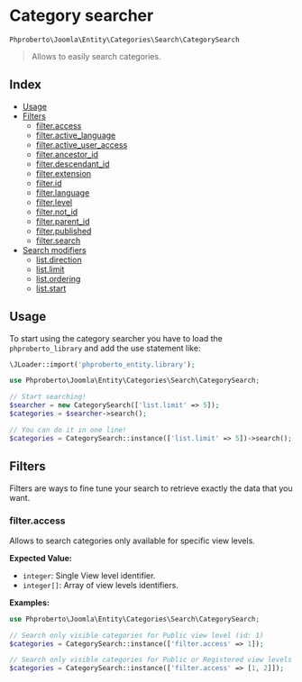 # Category searcher 

`Phproberto\Joomla\Entity\Categories\Search\CategorySearch`

> Allows to easily search categories.

## Index <a id="index"></a>

* [Usage](#usage)
* [Filters](#filters)
    * [filter.access](#filter.access)
    * [filter.active_language](#filter.active_language)
    * [filter.active_user_access](#filter.active_user_access)
    * [filter.ancestor_id](#filter.ancestor_id)
    * [filter.descendant_id](#filter.descendant_id)
    * [filter.extension](#filter.extension)
    * [filter.id](#filter.id)
    * [filter.language](#filter.language)
    * [filter.level](#filter.level)
    * [filter.not_id](#filter.not_id)
    * [filter.parent_id](#filter.parent_id)
    * [filter.published](#filter.published)
    * [filter.search](#filter.search)
* [Search modifiers](#list)
    * [list.direction](#list.direction)
    * [list.limit](#list.limit)
    * [list.ordering](#list.ordering)
    * [list.start](#list.start)

## Usage <a id="usage"></a>

To start using the category searcher you have to load the `phproberto_library` and add the use statement like:

```php
\JLoader::import('phproberto_entity.library');

use Phproberto\Joomla\Entity\Categories\Search\CategorySearch;

// Start searching!
$searcher = new CategorySearch(['list.limit' => 5]);
$categories = $searcher->search();

// You can do it in one line!
$categories = CategorySearch::instance(['list.limit' => 5])->search();
```

## Filters <a id="filters"></a>

Filters are ways to fine tune your search to retrieve exactly the data that you want. 

### filter.access <a id="filter.access"></a>

Allows to search categories only available for specific view levels. 

**Expected Value:**

* `integer`: Single View level identifier.  
* `integer[]`: Array of view levels identifiers.

**Examples:**

```php
use Phproberto\Joomla\Entity\Categories\Search\CategorySearch;

// Search only visible categories for Public view level (id: 1)
$categories = CategorySearch::instance(['filter.access' => 1]);

// Search only visible categories for Public or Registered view levels
$categories = CategorySearch::instance(['filter.access' => [1, 2]]);
```
